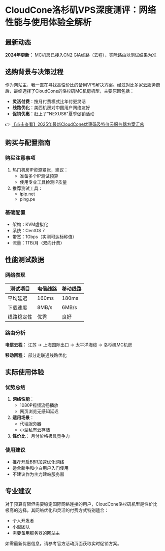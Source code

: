 # CloudCone洛杉矶VPS深度测评：网络性能与使用体验全解析

## 最新动态
**2024年更新：** MC机房已接入CN2 GIA线路（去程），实际路由以测试结果为准

## 选购背景与决策过程
作为网站主，我一直在寻找高性价比的备用VPS解决方案。经过对比多家云服务商后，最终选择了CloudCone的洛杉矶MC机房机型，主要原因包括：

- **灵活付费**：按月付费模式比年付更灵活
- **线路优化**：美西机房对中国用户网络友好
- **促销优惠**：赶上了"NEXUS6"夏季促销活动

👉 [【点击查看】2025年最新CloudCone优惠码及特价云服务器方案汇总](https://bit.ly/Cloudcone)

## 购买与配置指南
### 购买注意事项
1. 热门机房IP资源紧张，建议：
   - 准备多个IP测试预算
   - 使用专业工具检测IP质量
2. 推荐测试工具：
   - ipip.net
   - ping.pe

### 基础配置
- 架构：KVM虚拟化
- 系统：CentOS 7
- 带宽：1Gbps（实测可达标称值）
- 流量：1TB/月（双向计费）

## 性能测试数据
### 网络表现
| 测试项目       | 电信线路 | 移动线路 |
|----------------|----------|----------|
| 平均延迟       | 160ms    | 180ms    |
| 下载速度       | 8MB/s    | 6MB/s    |
| 线路稳定性     | 优秀     | 良好     |

### 路由分析
**电信去程：**
江苏 → 上海国际出口 → 太平洋海缆 → 洛杉矶MC机房

**移动回程：**
部分走联通线路优化

## 实际使用体验
### 优势总结
1. **网络性能**：
   - 1080P视频流畅播放
   - 网页浏览无感知延迟
2. **适用场景**：
   - 代理服务器
   - 小型私有云存储
3. **性价比**：
   月付价格极具竞争力

### 使用建议
- 推荐开启BBR加速优化网络
- 适合新手和小白用户入门使用
- 不建议作为主力建站服务器

## 专业建议
对于预算有限但需要稳定国际网络连接的用户，CloudCone洛杉矶机型是性价比极高的选择。其网络优化和灵活的付费方式特别适合：
- 个人开发者
- 小型团队
- 需要备用服务器的网站主

如需最新优惠信息，请参考官方活动页面获取实时促销方案。